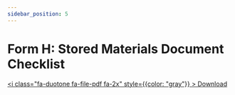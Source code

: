 ```yaml
---
sidebar_position: 5
---
```


# Form H: Stored Materials Document Checklist

<a href="/pdf/comp-draw/formh-stored-mat-chkl" download><i class="fa-duotone fa-file-pdf fa-2x" style={{color: "gray"}} ></i>&nbsp;Download</a>


